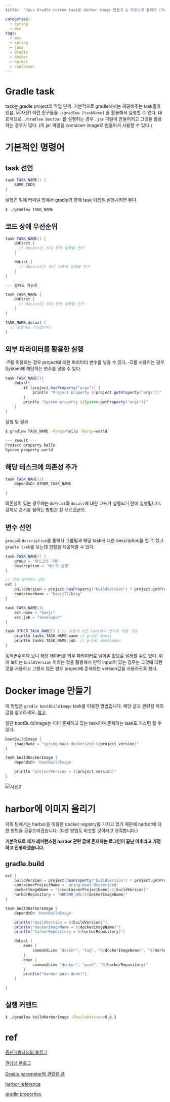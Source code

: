 ```yaml
---
title:  "Java Gradle custom task로 docker image 만들기 & 저장소에 올리기 (feat. harbor)"

categories:
  - spring
  - dev
tags:
  - dev
  - spring
  - java
  - gradle
  - docker
  - harbor
  - container
---
```


# Gradle task
task는 gradle project의 작업 단위.
기본적으로 gradle에서는 제공해주는 task들이 있음. 
![사진1](/assets/images/custom-gradle-task-and-docker-image-1.png)
이런 친구들을 `./gradlew [taskName]` 을 활용해서 실행할 수 있다.
대표적으로 `./bradlew bootJar` 를 실행하는 경우 `.jar` 파일이 만들어지고 그것을 활용하는 경우가 많다. (이 jar 파일을 container image로 만들어서 사용할 수 있다.)

# 기본적인 명령어
## task 선언
``` groovy
task TASK_NAME() {
    SOME_CODE
}
```

실행은 밑에 터미널 창에서 gradle과 함께 task 이름을 실행시키면 된다.
``` bash
$ ./gradlew TASK_NAME
```

## 코드 상에 우선순위
``` groovy
task TASK_NAME() {
    doFirst {
      // doLast{} 보다 먼저 실행될 친구
    }

    doList {
      // doFirst{} 보다 니증에 실행될 친구
    }
}

--- 밑에도 가능함

task TASK_NAME {
    doFirst {
      // doLast{} 보다 먼저 실행될 친구
    }
}

TASK_NAME.doLast {
  // 요렇게도 가능합니다.
}
```

## 외부 파라미터를 활용한 실행
-P를 이용하는 경우 project에 대한 파라미터 변수를 넣을 수 있다.
-D를 사용하는 경우 System에 해당하는 변수를 넣을 수 있다.

``` groovy
task TASK_NAME(){
    doLast{
        if (project.hasProperty("args")) {
            println "Project property ${project.getProperty("args")}"
        }
        println "System property ${System.getProperty("args")}"
    }
}
```

실행 및 결과
``` bash
$ gradlew TASK_NAME -Pargs=hello -Dargs=world

--- result ---
Project property hello
System property world
```

## 해당 테스크에 의존성 추가
``` groovy
task TASK_NAME(){
    dependsOn OTHER_TASK_NAME

}
```
의존성이 있는 경우에는 `doFrist`와 `doLast`에 대한 코드가 실행되기 전에 실행됩니다. 강제로 순서를 정하는 방법은 잘 모르겠군요.


## 변수 선언
`group`과 `description`를 통해서 그룹핑과 해당 task에 대한 description을 할 수 있고  `gradle task`를 보는데 편함을 제공해줄 수 있다.
``` groovy
task TASK_NAME() {
    group = '태스크의 그룹'
    description = '태스크 설명'
}

// 전역 동적변수 선언
ext {
    buildVersion = project.hasProperty("buildVersion") ? project.getProperty("buildVersion") : ${proejct.version}
    containerName = "baeji77/blog"
}

task TASK_NAME(){
    ext.name = "baeji"
    ext.job = "developer"
}

task OTHER_TASK_NAME() { // 요렇게 다른 task에서 변수로 사용 가능
    println tasks.TASK_NAME.name // print baeji
    println tasks.TASK_NAME.job  // print developer
}
```

동적변수이다 보니 해당 데이터를 외부 파라미터로 넘어온 값으로 설정할 수도 있다.
위에 보이는 `buildVersion` 이라는 것을 활용해서 만약 input이 있는 경우는 그것에 대한 것을 사용하고 그렇지 않은 경우 project에 존재하는 version값을 사용하도록 했다.

# Docker image 만들기
이 방법은 `gradle bootBuildImage` task를 이용한 방법입니다. 해당 글과 관련된 저의 글을 참고하세요. [참고](https://baeji77.github.io/java/spring/dev/Spring-boot-gradle-build/)

일단 bootBuildImage는 이미 존재하고 있는 task이며 존재하는 task도 커스텀 할 수 있다.
``` groovy
bootBuildImage {
    imageName = "spring-boot-dockerized:${project.version}"
}

task buildDockerImage {
    dependsOn 'bootBuildImage'

    println "projectVersion = ${project.version}"
}
```
![사진2](/assets/images/custom-gradle-task-and-docker-image-2.png)

# harbor에 이미지 올리기
저희 팀에서는 harbor을 이용한 docker registry를 가지고 있기 때문에 harbor에 대한 방법을 공유드리겠습니다. (다른 방법도 비슷할 것이라고 생각합니다.)

**기본적으로 제가 레퍼런스한 harbor 관련 글에 존재하는 로그인이 끝난 이후라고 가정하고 진행하겠습니다.**

## gradle.build
``` groovy
ext {
    buildVersion = project.hasProperty("buildVersion") ? project.getProperty("buildVersion") : "${project.version}"
    containerProjectName = 'pring-boot-dockerized'
    dockerImageName = "${containerProjectName}:${buildVersion}"
    harborRepository = "HARBOR_URL/${dockerImageName}"
}

task buildHarborImage {
    dependsOn 'bootBuildImage'

    println("buildVersion = ${buildVersion}")
    println("dockerImageName = ${dockerImageName}")
    println("harborRepository = ${harborRepository}")

    doLast {
        exec {
            commandLine "docker", "tag", "${dockerImageName}", "${harborRepository}"
        }
        exec {
            commandLine "docker", "push", "${harborRepository}"
        }
        println("harbor push done!")
    }

}
```

## 실행 커맨드
``` bash
$ ./gradlew buildHarborImage -PbuildVersion=0.0.1
```


# ref
[중년개발자님의 블로그](https://blog.naver.com/PostView.nhn?blogId=sharplee7&logNo=221413629068)

[권남님 블로그](https://kwonnam.pe.kr/wiki/gradle/task)

[Gradle parameter와 관련된 글](https://www.baeldung.com/gradle-command-line-arguments)

[harbor reference](https://goharbor.io/docs/1.10/working-with-projects/working-with-images/pulling-pushing-images/)

[gradle properties](https://docs.gradle.org/current/userguide/build_environment.html#sec:gradle_system_properties)
